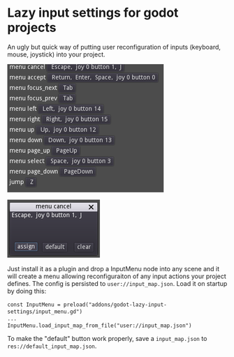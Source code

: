 # Lazy input settings for godot projects

An ugly but quick way of putting user reconfiguration of inputs (keyboard, mouse, joystick) into your project.

![screenshot](screenshot.png)

![screenshot2](screenshot2.png)

Just install it as a plugin and drop a InputMenu node into any scene and it will create a menu allowing reconfiguraiton of any input actions your project defines. The config is persisted to `user://input_map.json`. Load it on startup by doing this:

    const InputMenu = preload("addons/godot-lazy-input-settings/input_menu.gd")
    ...
    InputMenu.load_input_map_from_file("user://input_map.json")

To make the "default" button work properly, save a `input_map.json` to `res://default_input_map.json`.
